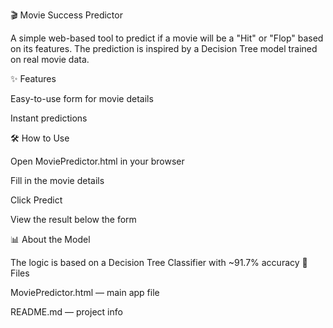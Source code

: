 🎬 Movie Success Predictor

A simple web-based tool to predict if a movie will be a "Hit" or "Flop" based on its features. The prediction is inspired by a Decision Tree model trained on real movie data.

✨ Features

Easy-to-use form for movie details

Instant predictions

🛠️ How to Use

Open MoviePredictor.html in your browser

Fill in the movie details

Click Predict

View the result below the form

📊 About the Model

The logic is based on a Decision Tree Classifier with ~91.7% accuracy
📁 Files

MoviePredictor.html — main app file

README.md — project info